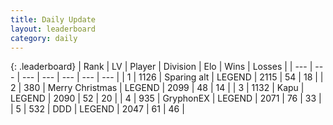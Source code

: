```yaml
---
title: Daily Update
layout: leaderboard
category: daily
---
```


{: .leaderboard}
| Rank | LV | Player | Division | Elo | Wins | Losses |
| --- | --- | --- | --- | --- | --- | --- |
| <span data-change="0">1</span> | 1126 | <span title="ID: 203132">Sparing alt</span> | LEGEND | <span data-change="0">2115</span> | <span data-change="0">54</span> | <span data-change="0">18</span> |
| <span data-change="15">2</span> | 380 | <span title="ID: 382502">Merry Christmas</span> | LEGEND | <span data-change="99">2099</span> | <span data-change="18">48</span> | <span data-change="2">14</span> |
| <span data-change="11">3</span> | 1132 | <span title="ID: 204953">Kapu</span> | LEGEND | <span data-change="86">2090</span> | <span data-change="37">52</span> | <span data-change="11">20</span> |
| <span data-change="-2">4</span> | 935 | <span title="ID: 315148">GryphonEX</span> | LEGEND | <span data-change="25">2071</span> | <span data-change="14">76</span> | <span data-change="5">33</span> |
| <span data-change="22">5</span> | 532 | <span title="ID: 477014">DDD</span> | LEGEND | <span data-change="88">2047</span> | <span data-change="13">61</span> | <span data-change="3">46</span> |